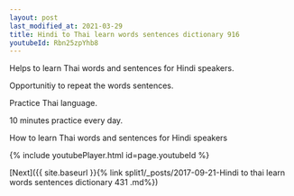 ```yaml
---
layout: post
last_modified_at: 2021-03-29
title: Hindi to Thai learn words sentences dictionary 916 
youtubeId: Rbn25zpYhb8
---
```

 
 
Helps to learn Thai words and sentences for Hindi speakers.

Opportunitiy to repeat the words sentences. 

Practice Thai language. 
 
10 minutes practice every day. 
 
How to learn Thai words and sentences for Hindi speakers 
 
{% include youtubePlayer.html id=page.youtubeId %}
 
 
[Next]({{ site.baseurl }}{% link  split1/_posts/2017-09-21-Hindi to thai learn words sentences dictionary 431 .md%})
 

